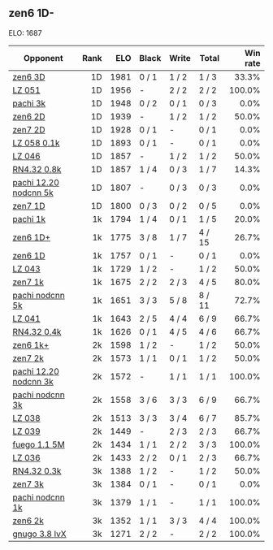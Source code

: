 ## zen6 1D- ##

ELO: 1687

Opponent | Rank | ELO | Black | Write | Total | Win rate
---------|-----:|----:|-------|-------|-------|-------:
[zen6 3D](zen6%203D.md) | 1D | 1981 | 0 / 1 | 1 / 2 | 1 / 3 | 33.3%
[LZ 051](LZ%20051.md) | 1D | 1956 | - | 2 / 2 | 2 / 2 | 100.0%
[pachi 3k](pachi%203k.md) | 1D | 1948 | 0 / 2 | 0 / 1 | 0 / 3 | 0.0%
[zen6 2D](zen6%202D.md) | 1D | 1939 | - | 1 / 2 | 1 / 2 | 50.0%
[zen7 2D](zen7%202D.md) | 1D | 1928 | 0 / 1 | - | 0 / 1 | 0.0%
[LZ 058 0.1k](LZ%20058%200.1k.md) | 1D | 1893 | 0 / 1 | - | 0 / 1 | 0.0%
[LZ 046](LZ%20046.md) | 1D | 1857 | - | 1 / 2 | 1 / 2 | 50.0%
[RN4.32 0.8k](RN4.32%200.8k.md) | 1D | 1857 | 1 / 4 | 0 / 3 | 1 / 7 | 14.3%
[pachi 12.20 nodcnn 5k](pachi%2012.20%20nodcnn%205k.md) | 1D | 1807 | - | 0 / 3 | 0 / 3 | 0.0%
[zen7 1D](zen7%201D.md) | 1D | 1800 | 0 / 3 | 0 / 2 | 0 / 5 | 0.0%
[pachi 1k](pachi%201k.md) | 1k | 1794 | 1 / 4 | 0 / 1 | 1 / 5 | 20.0%
[zen6 1D+](zen6%201D+.md) | 1k | 1775 | 3 / 8 | 1 / 7 | 4 / 15 | 26.7%
[zen6 1D](zen6%201D.md) | 1k | 1757 | 0 / 1 | - | 0 / 1 | 0.0%
[LZ 043](LZ%20043.md) | 1k | 1729 | 1 / 2 | - | 1 / 2 | 50.0%
[zen7 1k](zen7%201k.md) | 1k | 1675 | 2 / 2 | 2 / 3 | 4 / 5 | 80.0%
[pachi nodcnn 5k](pachi%20nodcnn%205k.md) | 1k | 1651 | 3 / 3 | 5 / 8 | 8 / 11 | 72.7%
[LZ 041](LZ%20041.md) | 1k | 1643 | 2 / 5 | 4 / 4 | 6 / 9 | 66.7%
[RN4.32 0.4k](RN4.32%200.4k.md) | 1k | 1626 | 0 / 1 | 4 / 5 | 4 / 6 | 66.7%
[zen6 1k+](zen6%201k+.md) | 2k | 1598 | 1 / 2 | - | 1 / 2 | 50.0%
[zen7 2k](zen7%202k.md) | 2k | 1573 | 1 / 1 | 0 / 1 | 1 / 2 | 50.0%
[pachi 12.20 nodcnn 3k](pachi%2012.20%20nodcnn%203k.md) | 2k | 1572 | - | 1 / 1 | 1 / 1 | 100.0%
[pachi nodcnn 3k](pachi%20nodcnn%203k.md) | 2k | 1558 | 3 / 6 | 3 / 3 | 6 / 9 | 66.7%
[LZ 038](LZ%20038.md) | 2k | 1513 | 3 / 3 | 3 / 4 | 6 / 7 | 85.7%
[LZ 039](LZ%20039.md) | 2k | 1449 | - | 2 / 3 | 2 / 3 | 66.7%
[fuego 1.1 5M](fuego%201.1%205M.md) | 2k | 1434 | 1 / 1 | 2 / 2 | 3 / 3 | 100.0%
[LZ 036](LZ%20036.md) | 2k | 1433 | 2 / 2 | 0 / 1 | 2 / 3 | 66.7%
[RN4.32 0.3k](RN4.32%200.3k.md) | 3k | 1388 | 1 / 2 | - | 1 / 2 | 50.0%
[zen7 3k](zen7%203k.md) | 3k | 1384 | 0 / 1 | - | 0 / 1 | 0.0%
[pachi nodcnn 1k](pachi%20nodcnn%201k.md) | 3k | 1379 | 1 / 1 | - | 1 / 1 | 100.0%
[zen6 2k](zen6%202k.md) | 3k | 1352 | 1 / 1 | 3 / 3 | 4 / 4 | 100.0%
[gnugo 3.8 lvX](gnugo%203.8%20lvX.md) | 3k | 1271 | 2 / 2 | - | 2 / 2 | 100.0%
